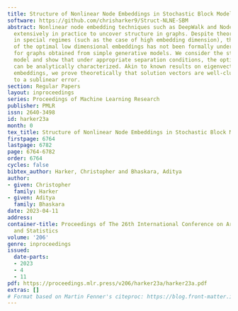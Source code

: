 ```yaml
---
title: Structure of Nonlinear Node Embeddings in Stochastic Block Models
software: https://github.com/chrisharker9/Struct-NLNE-SBM
abstract: Nonlinear node embedding techniques such as DeepWalk and Node2Vec are used
  extensively in practice to uncover structure in graphs. Despite theoretical guarantees
  in special regimes (such as the case of high embedding dimension), the structure
  of the optimal low dimensional embeddings has not been formally understood even
  for graphs obtained from simple generative models. We consider the stochastic block
  model and show that under appropriate separation conditions, the optimal embeddings
  can be analytically characterized. Akin to known results on eigenvector based (spectral)
  embeddings, we prove theoretically that solution vectors are well-clustered, up
  to a sublinear error.
section: Regular Papers
layout: inproceedings
series: Proceedings of Machine Learning Research
publisher: PMLR
issn: 2640-3498
id: harker23a
month: 0
tex_title: Structure of Nonlinear Node Embeddings in Stochastic Block Models
firstpage: 6764
lastpage: 6782
page: 6764-6782
order: 6764
cycles: false
bibtex_author: Harker, Christopher and Bhaskara, Aditya
author:
- given: Christopher
  family: Harker
- given: Aditya
  family: Bhaskara
date: 2023-04-11
address:
container-title: Proceedings of The 26th International Conference on Artificial Intelligence
  and Statistics
volume: '206'
genre: inproceedings
issued:
  date-parts:
  - 2023
  - 4
  - 11
pdf: https://proceedings.mlr.press/v206/harker23a/harker23a.pdf
extras: []
# Format based on Martin Fenner's citeproc: https://blog.front-matter.io/posts/citeproc-yaml-for-bibliographies/
---
```

